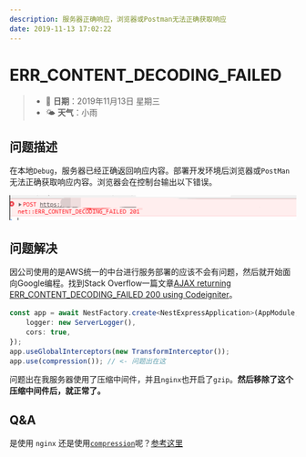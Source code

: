 ```yaml
---
description: 服务器正确响应，浏览器或Postman无法正确获取响应
date: 2019-11-13 17:02:22
---
```


# ERR\_CONTENT\_DECODING\_FAILED

> * 📅 **日期**：2019年11月13日 星期三
> * 🌤 **天气**：小雨

## 问题描述

在本地`Debug`，服务器已经正确返回响应内容。部署开发环境后浏览器或`PostMan`无法正确获取响应内容。浏览器会在控制台输出以下错误。

![net::ERR\_CONTENT\_DECODING\_FAILED 201](/assets/image/image%20%2832%29.png)

## 问题解决

因公司使用的是AWS统一的中台进行服务部署的应该不会有问题，然后就开始面向Google编程。找到Stack Overflow一篇文章[AJAX returning ERR\_CONTENT\_DECODING\_FAILED 200 using Codeigniter](https://stackoverflow.com/questions/52464671/ajax-returning-err-content-decoding-failed-200-using-codeigniter)。

```typescript
const app = await NestFactory.create<NestExpressApplication>(AppModule, {
    logger: new ServerLogger(),
    cors: true,
});
app.useGlobalInterceptors(new TransformInterceptor());
app.use(compression()); // <- 问题出在这
```

问题出在我服务器使用了压缩中间件，并且`nginx`也开启了`gzip`。**然后移除了这个压缩中间件后，就正常了。**

## Q&A

是使用 `nginx` 还是使用[`compression`](https://www.npmjs.com/package/compression)呢？[参考这里](https://github.com/expressjs/compression/issues/131)

